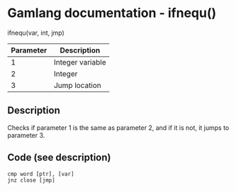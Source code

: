 # Gamlang documentation - ifnequ()

ifnequ(var, int, jmp)

| Parameter | Description |
| --------|--------|
| 1 | Integer variable |
| 2 | Integer |
| 3 | Jump location |

## Description

Checks if parameter 1 is the same as parameter 2, and if it is not, it jumps to parameter 3.

## Code (see description)

```
cmp word [ptr], [var]
jnz close [jmp]
```
